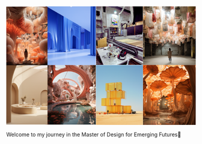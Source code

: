 
<div id="homepage">
  <h1 id="typewriter-text"></h1>
</div>

![collagenew](image.png)

Welcome to my journey in the Master of Design for Emerging Futures📓
<br>
<br>


  
